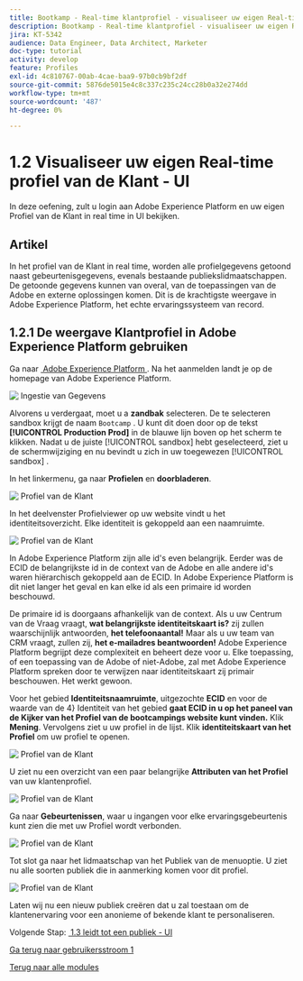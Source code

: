 ```yaml
---
title: Bootkamp - Real-time klantprofiel - visualiseer uw eigen Real-time profiel van de Klant - UI
description: Bootkamp - Real-time klantprofiel - visualiseer uw eigen Real-time profiel van de Klant - UI
jira: KT-5342
audience: Data Engineer, Data Architect, Marketer
doc-type: tutorial
activity: develop
feature: Profiles
exl-id: 4c810767-00ab-4cae-baa9-97b0cb9bf2df
source-git-commit: 5876de5015e4c8c337c235c24cc28b0a32e274dd
workflow-type: tm+mt
source-wordcount: '487'
ht-degree: 0%

---
```


# 1.2 Visualiseer uw eigen Real-time profiel van de Klant - UI

In deze oefening, zult u login aan Adobe Experience Platform en uw eigen Profiel van de Klant in real time in UI bekijken.

## Artikel

In het profiel van de Klant in real time, worden alle profielgegevens getoond naast gebeurtenisgegevens, evenals bestaande publiekslidmaatschappen. De getoonde gegevens kunnen van overal, van de toepassingen van de Adobe en externe oplossingen komen. Dit is de krachtigste weergave in Adobe Experience Platform, het echte ervaringssysteem van record.

## 1.2.1 De weergave Klantprofiel in Adobe Experience Platform gebruiken

Ga naar [&#x200B; Adobe Experience Platform &#x200B;](https://experience.adobe.com/platform). Na het aanmelden landt je op de homepage van Adobe Experience Platform.

![&#x200B; Ingestie van Gegevens &#x200B;](./images/home.png)

Alvorens u verdergaat, moet u a **zandbak** selecteren. De te selecteren sandbox krijgt de naam ``Bootcamp`` . U kunt dit doen door op de tekst **[!UICONTROL Production Prod]** in de blauwe lijn boven op het scherm te klikken. Nadat u de juiste [!UICONTROL sandbox] hebt geselecteerd, ziet u de schermwijziging en nu bevindt u zich in uw toegewezen [!UICONTROL sandbox] .



In het linkermenu, ga naar **Profielen** en **doorbladeren**.

![&#x200B; Profiel van de Klant &#x200B;](./images/homemenu.png)

In het deelvenster Profielviewer op uw website vindt u het identiteitsoverzicht. Elke identiteit is gekoppeld aan een naamruimte.

![&#x200B; Profiel van de Klant &#x200B;](./images/identities.png)




In Adobe Experience Platform zijn alle id&#39;s even belangrijk. Eerder was de ECID de belangrijkste id in de context van de Adobe en alle andere id&#39;s waren hiërarchisch gekoppeld aan de ECID. In Adobe Experience Platform is dit niet langer het geval en kan elke id als een primaire id worden beschouwd.

De primaire id is doorgaans afhankelijk van de context. Als u uw Centrum van de Vraag vraagt, **wat belangrijkste identiteitskaart is?** zij zullen waarschijnlijk antwoorden, **het telefoonaantal!** Maar als u uw team van CRM vraagt, zullen zij, **het e-mailadres beantwoorden!** Adobe Experience Platform begrijpt deze complexiteit en beheert deze voor u. Elke toepassing, of een toepassing van de Adobe of niet-Adobe, zal met Adobe Experience Platform spreken door te verwijzen naar identiteitskaart zij primair beschouwen. Het werkt gewoon.

Voor het gebied **Identiteitsnaamruimte**, uitgezochte **ECID** en voor de waarde van de 4&rbrace; Identiteit van het gebied **gaat ECID in u op het paneel van de Kijker van het Profiel van de bootcampings website kunt vinden.** Klik **Mening**. Vervolgens ziet u uw profiel in de lijst. Klik **identiteitskaart van het Profiel** om uw profiel te openen.

![&#x200B; Profiel van de Klant &#x200B;](./images/popupecid.png)

U ziet nu een overzicht van een paar belangrijke **Attributen van het Profiel** van uw klantenprofiel.

![&#x200B; Profiel van de Klant &#x200B;](./images/profile.png)

Ga naar **Gebeurtenissen**, waar u ingangen voor elke ervaringsgebeurtenis kunt zien die met uw Profiel wordt verbonden.

![&#x200B; Profiel van de Klant &#x200B;](./images/profileee.png)

Tot slot ga naar het lidmaatschap van het Publiek van de menuoptie **&#x200B;**. U ziet nu alle soorten publiek die in aanmerking komen voor dit profiel.

![&#x200B; Profiel van de Klant &#x200B;](./images/profileseg.png)

Laten wij nu een nieuw publiek creëren dat u zal toestaan om de klantenervaring voor een anonieme of bekende klant te personaliseren.

Volgende Stap: [&#x200B; 1.3 leidt tot een publiek - UI &#x200B;](./ex3.md)

[Ga terug naar gebruikersstroom 1](./uc1.md)

[Terug naar alle modules](../../overview.md)
